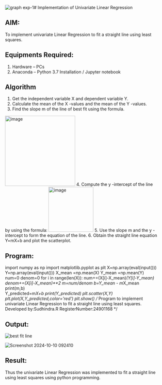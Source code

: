 ![graph exp-1](https://github.com/user-attachments/assets/c28b0f20-c2cf-48d6-8b37-10e37ac7e97a)# Implementation of Univariate Linear Regression
## AIM:
To implement univariate Linear Regression to fit a straight line using least squares.

## Equipments Required:
1. Hardware – PCs
2. Anaconda – Python 3.7 Installation / Jupyter notebook

## Algorithm
1. Get the independent variable X and dependent variable Y.
2. Calculate the mean of the X -values and the mean of the Y -values.
3. Find the slope m of the line of best fit using the formula. 
<img width="231" alt="image" src="https://user-images.githubusercontent.com/93026020/192078527-b3b5ee3e-992f-46c4-865b-3b7ce4ac54ad.png">
4. Compute the y -intercept of the line by using the formula:
<img width="148" alt="image" src="https://user-images.githubusercontent.com/93026020/192078545-79d70b90-7e9d-4b85-9f8b-9d7548a4c5a4.png">
5. Use the slope m and the y -intercept to form the equation of the line.
6. Obtain the straight line equation Y=mX+b and plot the scatterplot.

## Program:
import numpy as np
import matplotlib.pyplot as plt
X=np.array(eval(input()))
Y=np.array(eval(input()))
X_mean =np.mean(X)
Y_mean =np.mean(Y)
num=0
denom=0
for i in range(len(X)):
    num+=(X[i]-X_mean)*(Y[i]-Y_mean)
    denom+=(X[i]-X_mean)**2
m=num/denom
b=Y_mean - m*X_mean
print(m,b)  
Y_predicted=m*X+b
print(Y_predicted)
plt.scatter(X,Y)
plt.plot(X,Y_predicted,color='red')
plt.show()
/*
Program to implement univariate Linear Regression to fit a straight line using least squares.
Developed by:Sudhindra.R
RegisterNumber:24901168 
*/


## Output:
![best fit line](sam.png)


![Screenshot 2024-10-10 092410](https://github.com/user-attachments/assets/39a38f38-2eca-4dbc-bdac-5faf7ab39ebd)

## Result:

Thus the univariate Linear Regression was implemented to fit a straight line using least squares using python programming.
